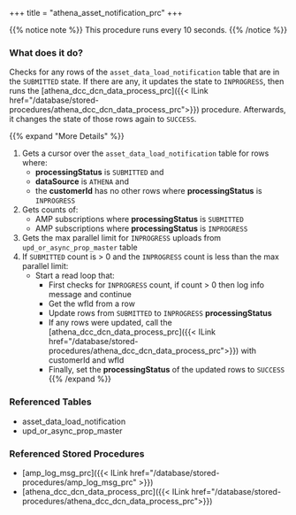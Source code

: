 +++
title = "athena_asset_notification_prc"
+++

{{% notice note %}}
This procedure runs every 10 seconds.
{{% /notice %}}

### What does it do?
Checks for any rows of the `asset_data_load_notification` table that are in the `SUBMITTED` state. If there are any, it updates the state to `INPROGRESS`, then runs the [athena_dcc_dcn_data_process_prc]({{< ILink href="/database/stored-procedures/athena_dcc_dcn_data_process_prc">}}) procedure. Afterwards, it changes the state of those rows again to `SUCCESS`.

{{% expand "More Details" %}}
1. Gets a cursor over the `asset_data_load_notification` table for rows where:
   - **processingStatus** is `SUBMITTED` and
   - **dataSource** is `ATHENA` and
   - the **customerId** has no other rows where **processingStatus** is `INPROGRESS`
2. Gets counts of:
   - AMP subscriptions where **processingStatus** is `SUBMITTED`
   - AMP subscriptions where **processingStatus** is `INPROGRESS`
3. Gets the max parallel limit for `INPROGRESS` uploads from `upd_or_async_prop_master` table
4. If `SUBMITTED` count is > 0 and the `INPROGRESS` count is less than the max parallel limit:
   - Start a read loop that:
     - First checks for `INPROGRESS` count, if count > 0 then log info message and continue
     - Get the wfId from a row
     - Update rows from `SUBMITTED` to `INPROGRESS` **processingStatus**
     - If any rows were updated, call the [athena_dcc_dcn_data_process_prc]({{< ILink href="/database/stored-procedures/athena_dcc_dcn_data_process_prc">}}) with customerId and wfId
     - Finally, set the **processingStatus** of the updated rows to `SUCCESS`
{{% /expand %}}

### Referenced Tables
- asset_data_load_notification
- upd_or_async_prop_master

### Referenced Stored Procedures
- [amp_log_msg_prc]({{< ILink href="/database/stored-procedures/amp_log_msg_prc" >}})
- [athena_dcc_dcn_data_process_prc]({{< ILink href="/database/stored-procedures/athena_dcc_dcn_data_process_prc">}})
